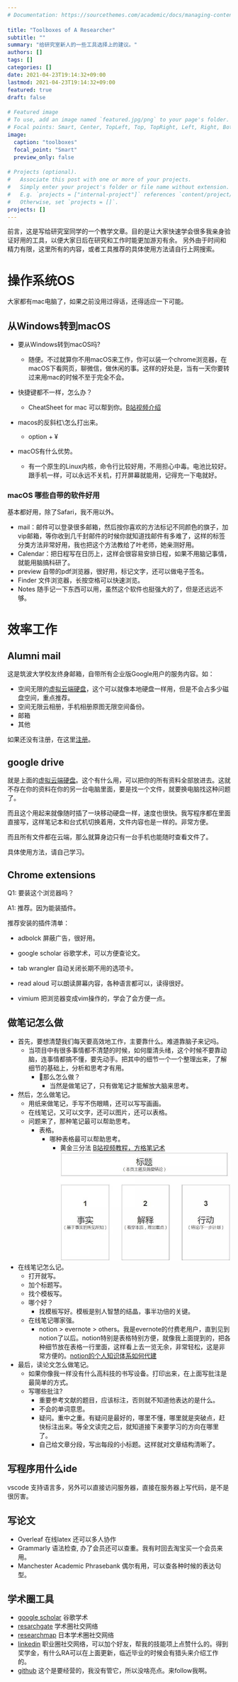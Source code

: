 ```yaml
---
# Documentation: https://sourcethemes.com/academic/docs/managing-content/

title: "Toolboxes of A Researcher"
subtitle: ""
summary: "给研究室新人的一些工具选择上的建议。"
authors: []
tags: []
categories: []
date: 2021-04-23T19:14:32+09:00
lastmod: 2021-04-23T19:14:32+09:00
featured: true
draft: false

# Featured image
# To use, add an image named `featured.jpg/png` to your page's folder.
# Focal points: Smart, Center, TopLeft, Top, TopRight, Left, Right, BottomLeft, Bottom, BottomRight.
image:
  caption: "toolboxes"
  focal_point: "Smart"
  preview_only: false

# Projects (optional).
#   Associate this post with one or more of your projects.
#   Simply enter your project's folder or file name without extension.
#   E.g. `projects = ["internal-project"]` references `content/project/deep-learning/index.md`.
#   Otherwise, set `projects = []`.
projects: []
---
```


前言，这是写给研究室同学的一个教学文章。目的是让大家快速学会很多我亲身验证好用的工具，以便大家日后在研究和工作时能更加游刃有余。
另外由于时间和精力有限，这里所有的内容，或者工具推荐的具体使用方法请自行上网搜索。

# 操作系统OS

大家都有mac电脑了，如果之前没用过得话，还得适应一下可能。

## 从Windows转到macOS
- 要从Windows转到macOS吗?
  - 随便。不过就算你不用macOS来工作，你可以装一个chrome浏览器，在macOS下看网页，聊微信，做休闲的事。这样的好处是，当有一天你要转过来用mac的时候不至于完全不会。


- 快捷键都不一样，怎么办？
  - CheatSheet for mac 可以帮到你。[B站视频介绍](https://www.bilibili.com/s/video/BV1KV411k7EN)


- macos的反斜杠\\怎么打出来。
  - option + ¥

- macOS有什么优势。
  - 有一个原生的Linux内核，命令行比较好用，不用担心中毒。电池比较好。跟手机一样，可以永远不关机，打开屏幕就能用，记得充一下电就好。

### macOS 哪些自带的软件好用

基本都好用，除了Safari，我不用以外。

- mail：邮件可以登录很多邮箱，然后按你喜欢的方法标记不同颜色的旗子，加vip邮箱，等你收到几千封邮件的时候你就知道找邮件有多难了，这样的标签分类方法非常好用，我也把这个方法教给了叶老师，她亲测好用。
- Calendar：把日程写在日历上，这样会很容易安排日程，如果不用脑记事情，就能用脑搞科研了。
- preview 自带的pdf浏览器，很好用，标记文字，还可以做电子签名。
- Finder 文件浏览器，长按空格可以快速浏览。
- Notes 随手记一下东西可以用，虽然这个软件也挺强大的了，但是还远远不够。


# 效率工作

## Alumni mail

这是筑波大学校友终身邮箱，自带所有企业版Google用户的服务内容。如：
- 空间无限的[虚拟云端硬盘](https://workspace.google.com/products/drive)，这个可以就像本地硬盘一样用，但是不会占多少磁盘空间，重点推荐。
- 空间无限云相册，手机相册原图无限空间备份。
- 邮箱
- 其他

如果还没有注册，在这里[注册](https://futureship.sec.tsukuba.ac.jp/alumni/mail/)。

## google drive 

就是上面的[虚拟云端硬盘](https://workspace.google.com/products/drive)。这个有什么用，可以把你的所有资料全部放进去。这就不存在你的资料在你的另一台电脑里面，要是找一个文件，就要换电脑找这种问题了。

而且这个用起来就像随时插了一块移动硬盘一样，速度也很快。我写程序都在里面直接写，这样笔记本和台式机切换着用，文件内容也是一样的。非常方便。


而且所有文件都在云端，那么就算身边只有一台手机也能随时查看文件了。

具体使用方法，请自己学习。

## Chrome extensions 

Q1: 要装这个浏览器吗？

A1: 推荐。因为能装插件。

推荐安装的插件清单：

- adbolck 屏蔽广告，很好用。

- google scholar 谷歌学术，可以方便查论文。
- tab wrangler 自动关闭长期不用的选项卡。
- read aloud 可以朗读屏幕内容，各种语言都可以，读得很好。

- vimium 把浏览器变成vim操作的，学会了会方便一点。

## 做笔记怎么做

- 首先，要想清楚我们每天要高效地工作，主要靠什么。难道靠脑子来记吗。
  - 当项目中有很多事情都不清楚的时候，如何厘清头绪，这个时候不要靠动脑，连事情都搞不懂，要先动手。把其中的细节一个一个整理出来，了解细节的基础上，分析和思考才有用。
    - 那么怎么做？
      - 当然是做笔记了，只有做笔记才能解放大脑来思考。
- 然后，怎么做笔记。
  - 用纸来做笔记，手写不伤眼睛，还可以写写画画。
  - 在线笔记，又可以文字，还可以图片，还可以表格。
  - 问题来了，那种笔记最可以帮助思考。
    - 表格。
      - 哪种表格最可以帮助思考。
        - 黄金三分法 [B站视频教程，方格笔记术](https://www.bilibili.com/video/BV16t411i7tB?p=6)
        ![黄金三分](huangjinsanfen.jpeg)
- 在线笔记怎么记。
  - 打开就写。
  - 加个标题写。
  - 找个模板写。
  - 哪个好？
    - 找模板写好。模板是别人智慧的结晶，事半功倍的关键。
  - 在线笔记哪家强。
    - notion > evernote > others。我是evernote的付费老用户，直到见到notion了以后。notion特别是表格特别方便，就像我上面提到的，把各种细节放在表格一行里面，这样看上去一览无余，非常轻松，这是非常方便的。[notion的个人知识体系如何代建](https://www.bilibili.com/video/BV1iv4y1o7KJ?share_source=copy_web)
- 最后，读论文怎么做笔记。
  - 如果你像我一样没有什么高科技的书写设备。打印出来，在上面写批注是最简单的方式。
  - 写哪些批注?
    - 重要参考文献的题目，应该标注，否则就不知道他表达的是什么。
    - 不会的单词意思。
    - 疑问。重中之重。有疑问是最好的，哪里不懂，哪里就是突破点，赶快标注出来。等全文读完之后，就知道接下来要学习的方向在哪里了。
    - 自己给文章分段，写出每段的小标题。这样就对文章结构清晰了。

## 写程序用什么ide

vscode 支持语言多，另外可以直接访问服务器，直接在服务器上写代码，是不是很厉害。

## 写论文
- Overleaf 在线latex 还可以多人协作
- Grammarly 语法检查, 办了会员还可以查重。我有时回去淘宝买一个会员来用。
- Manchester Academic Phrasebank 偶尔有用，可以查各种时候的表达句型。

## 学术圈工具

- [google scholar](https://scholar.google.com/citations?user=W9oaUkgAAAAJ&hl) 谷歌学术
- [resarchgate](https://www.researchgate.net/profile/Hongmin-Li-7) 学术圈社交网络
- [researchmap](https://researchmap.jp/hongmin) 日本学术圈社交网络
- [linkedin](https://www.linkedin.com/in/li-hongmin) 职业圈社交网络，可以加个好友，帮我的技能项上点赞什么的。得到奖学金，有什么RA可以在上面更新，临近毕业的时候会有猎头来介绍工作的。
- [github](https://github.com/Li-Hongmin) 这个是要经营的，我没有管它，所以没啥亮点。来follow我啊。
